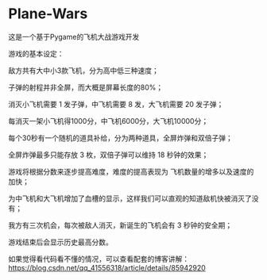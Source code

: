 # Plane-Wars
这是一个基于Pygame的飞机大战游戏开发

游戏的基本设定：

敌方共有大中小3款飞机，分为高中低三种速度；

子弹的射程并非全屏，而大概是屏幕长度的80%；

消灭小飞机需要 1 发子弹，中飞机需要 8 发，大飞机需要 20 发子弹；

每消灭一架小飞机得1000分，中飞机6000分，大飞机10000分；

每个30秒有一个随机的道具补给，分为两种道具，全屏炸弹和双倍子弹；

全屏炸弹最多只能存放 3 枚，双倍子弹可以维持 18 秒钟的效果；

游戏将根据分数来逐步提高难度，难度的提高表现为 飞机数量的增多以及速度的加快；

为中飞机和大飞机增加了血槽的显示，这样我们可以直观的知道敌机快被消灭了没有；

我方有三次机会，每次被敌人消灭，新诞生的飞机会有 3 秒钟的安全期；

游戏结束后会显示历史最高分数。

如果觉得看代码看不懂的情况，可以查看配套的博客讲解：https://blog.csdn.net/qq_41556318/article/details/85942920
